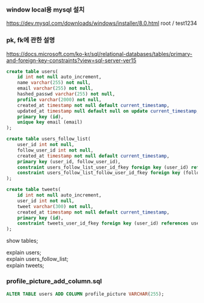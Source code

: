 ### window local용 mysql 설치 
https://dev.mysql.com/downloads/windows/installer/8.0.html
root / test1234

### pk, fk에 관한 설명
https://docs.microsoft.com/ko-kr/sql/relational-databases/tables/primary-and-foreign-key-constraints?view=sql-server-ver15

```sql
create table users(
    id int not null auto_increment,
    name varchar(255) not null,
    email varchar(255) not null,
    hashed_passwd varchar(255) not null,
    profile varchar(2000) not null,
    created_at timestamp not null default current_timestamp,
    updated_at timestamp null default null on update current_timestamp,
    primary key (id),
    unique key email (email)
);

create table users_follow_list(
    user_id int not null,
    follow_user_id int not null,
    created_at timestamp not null default current_timestamp,
    primary key (user_id, follow_user_id),
    constraint users_follow_list_user_id_fkey foreign key (user_id) references users(id),
    constraint users_follow_list_follow_user_id_fkey foreign key (follow_user_id) references users(id)
);

create table tweets(
    id int not null auto_increment,
    user_id int not null,
    tweet varchar(300) not null,
    created_at timestamp not null default current_timestamp,
    primary key (id),
    constraint tweets_user_id_fkey foreign key (user_id) references users(id)
);
```

show tables;

explain users;  
explain users_follow_list;  
explain tweets;  


### profile_picture_add_column.sql
```sql
ALTER TABLE users ADD COLUMN profile_picture VARCHAR(255);
```
